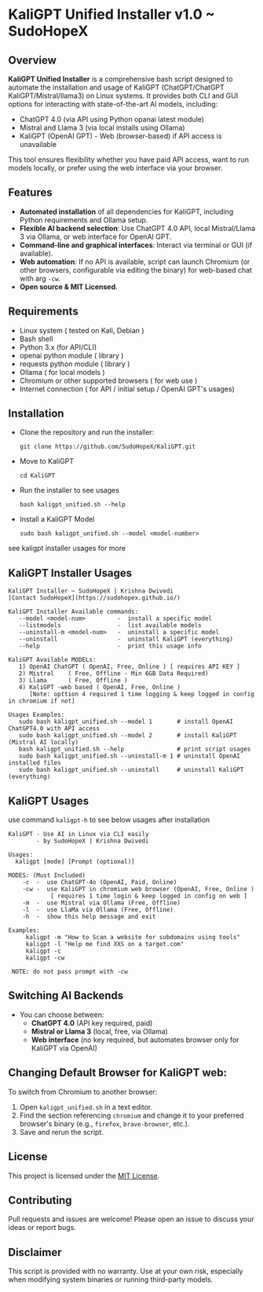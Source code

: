 # KaliGPT Unified Installer v1.0 ~ SudoHopeX

## Overview

**KaliGPT Unified Installer** is a comprehensive bash script designed to automate the installation and usage of KaliGPT (ChatGPT/ChatGPT KaliGPT/Mistral/llama3) on Linux systems. It provides both CLI and GUI options for interacting with state-of-the-art AI models, including:

- ChatGPT 4.0 (via API using Python opanai latest module)
- Mistral and Llama 3 (via local installs using Ollama)
- KaliGPT (OpenAI GPT) - Web (browser-based) if API access is unavailable

This tool ensures flexibility whether you have paid API access, want to run models locally, or prefer using the web interface via your browser.

## Features

- **Automated installation** of all dependencies for KaliGPT, including Python requirements and Ollama setup.
- **Flexible AI backend selection**: Use ChatGPT 4.0 API, local Mistral/Llama 3 via Ollama, or web interface for OpenAI GPT.
- **Command-line and graphical interfaces**: Interact via terminal or GUI (if available).
- **Web automation**: If no API is available, script can launch Chromium (or other browsers, configurable via editing the binary) for web-based chat with arg `-cw`.
- **Open source & MIT Licensed**.

## Requirements

- Linux system ( tested on Kali, Debian )
- Bash shell
- Python 3.x (for API/CLI)
- openai python module ( library )
- requests python module ( library )
- Ollama ( for local models )
- Chromium or other supported browsers ( for web use )
- Internet connection ( for API / initial setup / OpenAI GPT's usages)

## Installation

- Clone the repository and run the installer:
  ```
  git clone https://github.com/SudoHopeX/KaliGPT.git
  ```

- Move to KaliGPT
  ```
  cd KaliGPT
  ```

- Run the installer to see usages
  ```
  bash kaligpt_unified.sh --help
  ```

- Install a KaliGPT Model
  ```
  sudo bash kaligpt_unified.sh --model <model-number>
  ```
see kaligpt installer usages for more

## KaliGPT Installer Usages
```
KaliGPT Installer ~ SudoHopeX | Krishna Dwivedi
[Contact SudoHopeX](https://sudohopex.github.io/)

KaliGPT Installer Available commands:
   --model <model-num>         -  install a specific model
   --listmodels                -  list available models
   --uninstall-m <model-num>   -  uninstall a specific model
   --uninstall                 -  uninstall KaliGPT (everything)
   --help                      -  print this usage info

KaliGPT Available MODELs:
   1) OpenAI ChatGPT ( OpenAI, Free, Online ) [ requires API KEY ]
   2) Mistral    ( Free, Offline - Min 6GB Data Required)
   3) Llama      ( Free, Offline )
   4) KaliGPT -web based ( OpenAI, Free, Online )
      [Note: opttion 4 required 1 time logging & keep logged in config in chromium if not]

Usages Examples:
   sudo bash kaligpt_unified.sh --model 1       # install OpenAI ChatGPT4.0 with API access
   sudo bash kaligpt_unified.sh --model 2       # install KaliGPT (Mistral AI locally)
   bash kaligpt_unified.sh --help               # print script usages
   sudo bash kaligpt_unified.sh --uninstall-m 1 # uninstall OpenAI installed files
   sudo bash kaligpt_unified.sh --uninstall     # uninstall KaliGPT (everything)

```

## KaliGPT Usages
use command `kaligpt-h` to see below usages after installation

```
KaliGPT - Use AI in Linux via CLI easily
        - by SudoHopeX | Krishna Dwivedi

Usages:
  kaligpt [mode] [Prompt (optional)]

MODES: (Must Included)
    -c  -  use ChatGPT-4o (OpenAI, Paid, Online)
    -cw -  use KaliGPT in chromium web browser (OpenAI, Free, Online )
            [ requires 1 time login & keep logged in config on web ]
    -m  -  use Mistral via Ollama (Free, Offline)
    -l  -  use LlaMa via Ollama (Free, Offline)
    -h  -  show this help message and exit

Examples:
     kaligpt -m "How to Scan a website for subdomains using tools"
     kaligpt -l "Help me find XXS on a target.com"
     kaligpt -c
     kaligpt -cw

 NOTE: do not pass prompt with -cw
```

## Switching AI Backends
- You can choose between:
  - **ChatGPT 4.0** (API key required, paid)
  - **Mistral or Llama 3** (local, free, via Ollama)
  - **Web interface** (no key required, but automates browser only for KaliGPT via OpenAI)

## Changing Default Browser for KaliGPT web:
To switch from Chromium to another browser:
1. Open `kaligpt_unified.sh` in a text editor.
2. Find the section referencing `chromium` and change it to your preferred browser's binary (e.g., `firefox`, `brave-browser`, etc.).
3. Save and rerun the script.

## License

This project is licensed under the [MIT License](LICENSE).


## Contributing

Pull requests and issues are welcome! Please open an issue to discuss your ideas or report bugs.


## Disclaimer

This script is provided with no warranty. Use at your own risk, especially when modifying system binaries or running third-party models.

